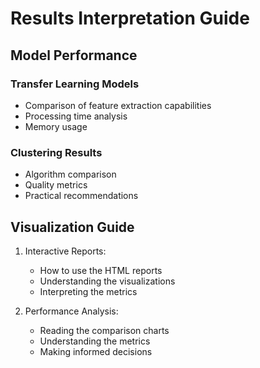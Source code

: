 # Results Interpretation Guide

## Model Performance

### Transfer Learning Models
- Comparison of feature extraction capabilities
- Processing time analysis
- Memory usage

### Clustering Results
- Algorithm comparison
- Quality metrics
- Practical recommendations

## Visualization Guide

1. Interactive Reports:
   - How to use the HTML reports
   - Understanding the visualizations
   - Interpreting the metrics

2. Performance Analysis:
   - Reading the comparison charts
   - Understanding the metrics
   - Making informed decisions 